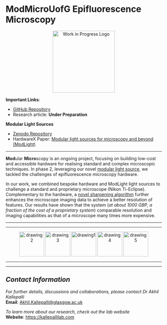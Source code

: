 # **ModMicroUofG Epifluorescence Microscopy**

<p align="center">
<img src="https://cdn-icons-png.flaticon.com/512/5578/5578703.png" alt="Work in Progress Logo" height="200"/>
</p> 

**Important Links**: 
- [GitHub Repository](https://github.com/AkhilKallepalli/ModMicroUofG/tree/260d3f88ae4605c2fc237944587647aae78d652a/Phase%202%20(Epifluorescence%20Microscope))
- Research article: **Under Preparation**

**Modular Light Sources**
- [Zenodo Repository](https://zenodo.org/record/7385903)
- HardwareX Paper: [Modular light sources for microscopy and beyond (ModLight)](https://doi.org/10.1016/j.ohx.2022.e00385)

---

**Mod**ular **Micro**scopy is an ongoing project, focusing on building low-cost and accessible hardware for realising standard and complex microscopic techniques. 
In phase 2, leveraging our novel [modular light source](https://github.com/AkhilKallepalli/ModMicroUofG/tree/90bfbb674777c414f6ccc2fd61bc6fa83fd9c574/ModLight), we tackled the challenges of epifluorescence microscopy hardware. 

In our work, we combined bespoke hardware and ModLight light sources to challenge a standard and proprietary microscope (Nikon Ti-Eclipse). Complementary to the hardware, a [novel sharpening algorithm](https://github.com/AkhilKallepalli/ModMicroUofG/tree/90bfbb674777c414f6ccc2fd61bc6fa83fd9c574/Phase%202%20(Epifluorescence%20Microscope)/Sharpening%20algorithm) further enhances the microscope imaging data to achieve a better resolution of features. Our results have shown that the system (*at about 1000 GBP, a fraction of the cost of a proprietary system*) comparable resolution and imaging capabilities as that of a microscope many times more expensive. 

---
---

<p align="center">
<img src="https://kallepallilab.files.wordpress.com/2021/11/university-of-glasgow.png" alt="drawing2" height="80"/> <img src="https://kallepallilab.files.wordpress.com/2021/11/50648064147_f136084fee_o.jpeg" alt="drawing3" height="80"/> <img src="https://kallepallilab.files.wordpress.com/2021/11/photonics-logo-trans-tagline.png" alt="drawing1" height="80"/> <img src="https://kallepallilab.files.wordpress.com/2021/11/iddacyxk.jpeg" alt="drawing4" height="80"/> <img src="https://kallepallilab.files.wordpress.com/2021/11/sitelogo_788779_en.jpeg" alt="drawing5" height="80"/> 
</p>

---
---

## *Contact Information*

*For further details, discussions and collaborations, please contact Dr Akhil Kallepalli*\
**Email**: Akhil.Kallepalli@glasgow.ac.uk

*To learn more about our research, check out the lab website*\
**Website**: https://kallepallilab.com 